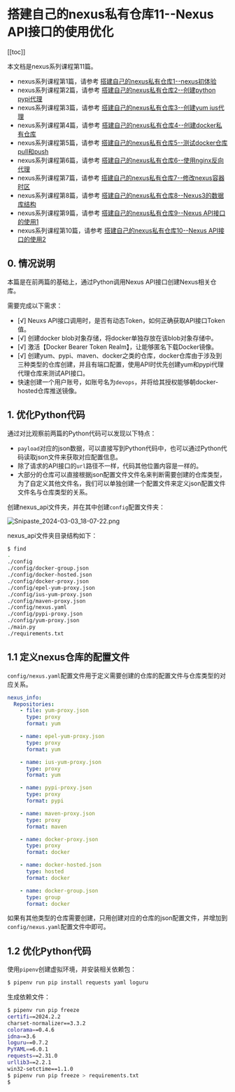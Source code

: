 #  搭建自己的nexus私有仓库11--Nexus API接口的使用优化

[[toc]]

本文档是nexus系列课程第11篇。

- nexus系列课程第1篇，请参考 [搭建自己的nexus私有仓库1--nexus初体验](./create_your_nexus.md)
- nexus系列课程第2篇，请参考 [搭建自己的nexus私有仓库2--创建python pypi代理](./create_your_nexus_2.md)
- nexus系列课程第3篇，请参考 [搭建自己的nexus私有仓库3--创建yum ius代理](./create_your_nexus_3.md)
- nexus系列课程第4篇，请参考 [搭建自己的nexus私有仓库4--创建docker私有仓库](./create_your_nexus_4_docker_proxy.md)
- nexus系列课程第5篇，请参考 [搭建自己的nexus私有仓库5--测试docker仓库pull和push](./create_your_nexus_5_test_docker_proxy.md)
- nexus系列课程第6篇，请参考 [搭建自己的nexus私有仓库6--使用nginx反向代理](./create_your_nexus_6_nginx_proxy.md)
- nexus系列课程第7篇，请参考 [搭建自己的nexus私有仓库7--修改nexus容器时区](./create_your_nexus_7_change_timezone.md)
- nexus系列课程第8篇，请参考 [搭建自己的nexus私有仓库8--Nexus3的数据库结构](./create_your_nexus_8_nexus_database.md) 
- nexus系列课程第9篇，请参考 [搭建自己的nexus私有仓库9--Nexus API接口的使用1](./create_your_nexus_9_nexus_api.md)
- nexus系列课程第10篇，请参考 [搭建自己的nexus私有仓库10--Nexus API接口的使用2](./create_your_nexus_10_nexus_api_2.md)
## 0. 情况说明

本篇是在前两篇的基础上，通过Python调用Nexus API接口创建Nexus相关仓库。

需要完成以下需求：


- [√] Neuxs API接口调用时，是否有动态Token，如何正确获取API接口Token值。
- [√] 创建docker blob对象存储，将docker单独存放在该blob对象存储中。
- [√] 激活【Docker Bearer Token Realm】，让能够匿名下载Docker镜像。
- [√] 创建yum、pypi、maven、docker之类的仓库，docker仓库由于涉及到三种类型的仓库创建，并且有端口配置，使用API时优先创建yum和pypi代理代理仓库来测试API接口。
- 快速创建一个用户账号，如账号名为`devops`，并将给其授权能够朝docker-hosted仓库推送镜像。



## 1. 优化Python代码

通过对比观察前两篇的Python代码可以发现以下特点：

- `payload`对应的json数据，可以直接写到Python代码中，也可以通过Python代码读取json文件来获取对应配置信息。
- 除了请求的API接口的`url`路径不一样，代码其他位置内容是一样的。
- 大部分的仓库可以直接根据json配置文件文件名来判断需要创建的仓库类型，为了自定义其他文件名，我们可以单独创建一个配置文件来定义json配置文件文件名与仓库类型的关系。

创建nexus_api文件夹，并在其中创建`config`配置文件夹：

![Snipaste_2024-03-03_18-07-22.png](/img/Snipaste_2024-03-03_18-07-22.png)

nexus_api文件夹目录结构如下：

```sh
$ find
.
./config
./config/docker-group.json
./config/docker-hosted.json
./config/docker-proxy.json
./config/epel-yum-proxy.json
./config/ius-yum-proxy.json
./config/maven-proxy.json
./config/nexus.yaml
./config/pypi-proxy.json
./config/yum-proxy.json
./main.py
./requirements.txt
```



## 1.1 定义nexus仓库的配置文件

`config/nexus.yaml`配置文件用于定义需要创建的仓库的配置文件与仓库类型的对应关系。

```yaml
nexus_info:
  Repositories:
    - file: yum-proxy.json
      type: proxy
      format: yum

    - name: epel-yum-proxy.json
      type: proxy
      format: yum

    - name: ius-yum-proxy.json
      type: proxy
      format: yum

    - name: pypi-proxy.json
      type: proxy
      format: pypi

    - name: maven-proxy.json
      type: proxy
      format: maven

    - name: docker-proxy.json
      type: proxy
      format: docker

    - name: docker-hosted.json
      type: hosted
      format: docker

    - name: docker-group.json
      type: group
      format: docker

```

如果有其他类型的仓库需要创建，只用创建对应的仓库的json配置文件，并增加到`config/nexus.yaml`配置文件中即可。



## 1.2 优化Python代码

使用`pipenv`创建虚拟环境，并安装相关依赖包：

```sh
$ pipenv run pip install requests yaml loguru
```

生成依赖文件：

```sh
$ pipenv run pip freeze
certifi==2024.2.2
charset-normalizer==3.3.2
colorama==0.4.6
idna==3.6
loguru==0.7.2
PyYAML==6.0.1
requests==2.31.0
urllib3==2.2.1
win32-setctime==1.1.0
$ pipenv run pip freeze > requirements.txt
$ 
```

